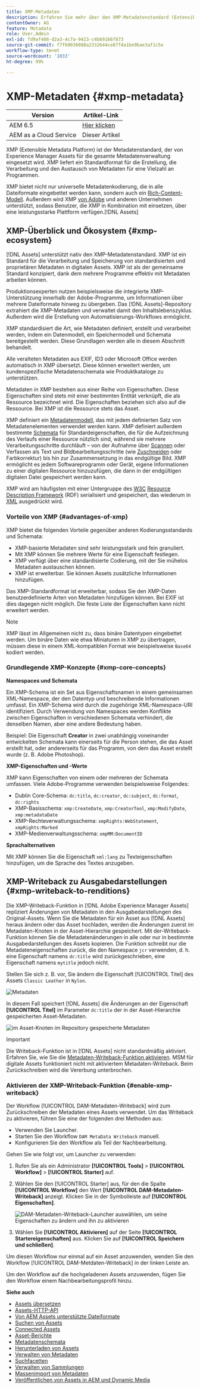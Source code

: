 ```yaml
---
title: XMP-Metadaten
description: Erfahren Sie mehr über den XMP-Metadatenstandard (Extensible Metadata Platform) für die Metadatenverwaltung. Er wird von Experience Manager als standardisiertes Format für die Erstellung, Verarbeitung und den Austausch von Metadaten verwendet.
contentOwner: AG
feature: Metadata
role: User,Admin
exl-id: fd9af408-d2a3-4c7a-9423-c4b69166f873
source-git-commit: f7f60036088a2332644ce87f4a1be9bae3af1c5e
workflow-type: tm+mt
source-wordcount: '1033'
ht-degree: 99%

---
```


# XMP-Metadaten {#xmp-metadata}

| Version | Artikel-Link |
| -------- | ---------------------------- |
| AEM 6.5 | [Hier klicken](https://experienceleague.adobe.com/docs/experience-manager-65/assets/administer/xmp-writeback.html?lang=de) |
| AEM as a Cloud Service | Dieser Artikel |

XMP (Extensible Metadata Platform) ist der Metadatenstandard, der von Experience Manager Assets für die gesamte Metadatenverwaltung eingesetzt wird. XMP liefert ein Standardformat für die Erstellung, die Verarbeitung und den Austausch von Metadaten für eine Vielzahl an Programmen.

XMP bietet nicht nur universelle Metadatenkodierung, die in alle Dateiformate eingebettet werden kann, sondern auch ein [Rich-Content-Modell](#xmp-core-concepts). Außerdem wird XMP [von Adobe](#advantages-of-xmp) und anderen Unternehmen unterstützt, sodass Benutzer, die XMP in Kombination mit einsetzen, über eine leistungsstarke Plattform verfügen.[!DNL Assets]

## XMP-Überblick und Ökosystem {#xmp-ecosystem}

[!DNL Assets] unterstützt nativ den XMP-Metadatenstandard. XMP ist ein Standard für die Verarbeitung und Speicherung von standardisierten und proprietären Metadaten in digitalen Assets. XMP ist als der gemeinsame Standard konzipiert, dank dem mehrere Programme effektiv mit Metadaten arbeiten können.

Produktionsexperten nutzen beispielsweise die integrierte XMP-Unterstützung innerhalb der Adobe-Programme, um Informationen über mehrere Dateiformate hinweg zu übergeben. Das [!DNL Assets]-Repository extrahiert die XMP-Metadaten und verwaltet damit den Inhaltslebenszyklus. Außerdem wird die Erstellung von Automatisierungs-Workflows ermöglicht.

XMP standardisiert die Art, wie Metadaten definiert, erstellt und verarbeitet werden, indem ein Datenmodell, ein Speichermodell und Schemata bereitgestellt werden. Diese Grundlagen werden alle in diesem Abschnitt behandelt.

Alle veralteten Metadaten aus EXIF, ID3 oder Microsoft Office werden automatisch in XMP übersetzt. Diese können erweitert werden, um kundenspezifische Metadatenschemata wie Produktkataloge zu unterstützen.

Metadaten in XMP bestehen aus einer Reihe von Eigenschaften. Diese Eigenschaften sind stets mit einer bestimmten Entität verknüpft, die als Ressource bezeichnet wird. Die Eigenschaften beziehen sich also auf die Ressource. Bei XMP ist die Ressource stets das Asset.

XMP definiert ein [Metadatenmodell](https://de.wikipedia.org/wiki/Metadaten), das mit jedem definierten Satz von Metadatenelementen verwendet werden kann. XMP definiert außerdem bestimmte [Schemata](https://de.wikipedia.org/wiki/Schemasprache_(XML)) für Standardeigenschaften, die für die Aufzeichnung des Verlaufs einer Ressource nützlich sind, während sie mehrere Verarbeitungsschritte durchläuft – von der Aufnahme über [Scannen](https://de.wikipedia.org/wiki/Scanner_(Datenerfassung)) oder Verfassen als Text und Bildbearbeitungsschritte (wie [Zuschneiden](https://de.wikipedia.org/wiki/Cropping_%28image%29) oder Farbkorrektur) bis hin zur Zusammensetzung in das endgültige Bild. XMP ermöglicht es jedem Softwareprogramm oder Gerät, eigene Informationen zu einer digitalen Ressource hinzuzufügen, die dann in der endgültigen digitalen Datei gespeichert werden kann.

XMP wird am häufigsten mit einer Untergruppe des [W3C](https://de.wikipedia.org/wiki/World_Wide_Web_Consortium) [Resource Description Framework](https://de.wikipedia.org/wiki/Resource_Description_Framework) (RDF) serialisiert und gespeichert, das wiederum in [XML](https://de.wikipedia.org/wiki/Extensible_Markup_Language) ausgedrückt wird.

### Vorteile von XMP {#advantages-of-xmp}

XMP bietet die folgenden Vorteile gegenüber anderen Kodierungsstandards und Schemata:

* XMP-basierte Metadaten sind sehr leistungsstark und fein granuliert.
* Mit XMP können Sie mehrere Werte für eine Eigenschaft festlegen.
* XMP verfügt über eine standardisierte Codierung, mit der Sie mühelos Metadaten austauschen können.
* XMP ist erweiterbar. Sie können Assets zusätzliche Informationen hinzufügen.

Das XMP-Standardformat ist erweiterbar, sodass Sie den XMP-Daten benutzerdefinierte Arten von Metadaten hinzufügen können. Bei EXIF ist dies dagegen nicht möglich. Die feste Liste der Eigenschaften kann nicht erweitert werden.

>[!NOTE]
>
>XMP lässt im Allgemeinen nicht zu, dass binäre Datentypen eingebettet werden. Um binäre Daten wie etwa Miniaturen in XMP zu übertragen, müssen diese in einem XML-kompatiblen Format wie beispielsweise `Base64` kodiert werden.

### Grundlegende XMP-Konzepte {#xmp-core-concepts}

**Namespaces und Schemata**

Ein XMP-Schema ist ein Set aus Eigenschaftsnamen in einem gemeinsamen XML-Namespace, der
den Datentyp und beschreibende Informationen umfasst. Ein XMP-Schema wird durch die zugehörige XML-Namespace-URI identifiziert. Durch Verwendung von Namespaces werden Konflikte zwischen Eigenschaften in verschiedenen Schemata verhindert, die denselben Namen, aber eine andere Bedeutung haben.

Beispiel: Die Eigenschaft **Creator** in zwei unabhängig voneinander entwickelten Schemata kann einerseits für die Person stehen, die das Asset erstellt hat, oder andererseits für das Programm, von dem das Asset erstellt wurde (z. B. Adobe Photoshop).

**XMP-Eigenschaften und -Werte**

XMP kann Eigenschaften von einem oder mehreren der Schemata umfassen. Viele Adobe-Programme verwenden beispielsweise Folgendes:

* Dublin Core-Schema: `dc:title`, `dc:creator`, `dc:subject`, `dc:format`, `dc:rights`
* XMP-Basisschema: `xmp:CreateDate`, `xmp:CreatorTool`, `xmp:ModifyDate`, `xmp:metadataDate`
* XMP-Rechteverwaltungsschema: `xmpRights:WebStatement`, `xmpRights:Marked`
* XMP-Medienverwaltungsschema: `xmpMM:DocumentID`

**Sprachalternativen**

Mit XMP können Sie die Eigenschaft `xml:lang` zu Texteigenschaften hinzufügen, um die Sprache des Textes anzugeben.

## XMP-Writeback zu Ausgabedarstellungen {#xmp-writeback-to-renditions}

Die XMP-Writeback-Funktion in [!DNL Adobe Experience Manager Assets] repliziert Änderungen von Metadaten in den Ausgabedarstellungen des Original-Assets.
Wenn Sie die Metadaten für ein Asset aus [!DNL Assets] heraus ändern oder das Asset hochladen, werden die Änderungen zuerst im Metadaten-Knoten in der Asset-Hierarchie gespeichert. Mit der-Writeback-Funktion können Sie die Metadatenänderungen in alle oder nur in bestimmte Ausgabedarstellungen des Assets kopieren. Die Funktion schreibt nur die Metadateneigenschaften zurück, die den Namespace `jcr` verwenden, d. h. eine Eigenschaft namens `dc:title` wird zurückgeschrieben, eine Eigenschaft namens `mytitle` jedoch nicht.

Stellen Sie sich z. B. vor, Sie ändern die Eigenschaft [!UICONTROL Titel] des Assets `Classic Leather` in `Nylon`.

![Metadaten](assets/metadata.png)

In diesem Fall speichert [!DNL Assets] die Änderungen an der Eigenschaft **[!UICONTROL Titel]** im Parameter `dc:title` der in der Asset-Hierarchie gespeicherten Asset-Metadaten.

![im Asset-Knoten im Repository gespeicherte Metadaten](assets/metadata_stored.png)

>[!IMPORTANT]
>
>Die Writeback-Funktion ist in [!DNL Assets] nicht standardmäßig aktiviert. Erfahren Sie, wie Sie die [Metadaten-Writeback-Funktion aktivieren](#enable-xmp-writeback). MSM für digitale Assets funktioniert nicht mit aktiviertem Metadaten-Writeback. Beim Zurückschreiben wird die Vererbung unterbrochen.

### Aktivieren der XMP-Writeback-Funktion {#enable-xmp-writeback}

Der Workflow [!UICONTROL DAM-Metadaten-Writeback] wird zum Zurückschreiben der Metadaten eines Assets verwendet. Um das Writeback zu aktivieren, führen Sie eine der folgenden drei Methoden aus:

* Verwenden Sie Launcher.
* Starten Sie den Workflow `DAM MetaData Writeback` manuell.
* Konfigurieren Sie den Workflow als Teil der Nachbearbeitung.

Gehen Sie wie folgt vor, um Launcher zu verwenden:

1. Rufen Sie als ein Administrator **[!UICONTROL Tools]** > **[!UICONTROL Workflow]** > **[!UICONTROL Starter]** auf.
1. Wählen Sie den [!UICONTROL Starter] aus, für den die Spalte **[!UICONTROL Workflow]** den Wert **[!UICONTROL DAM-Metadaten-Writeback]** anzeigt. Klicken Sie in der Symbolleiste auf **[!UICONTROL Eigenschaften]**.

   ![DAM-Metadaten-Writeback-Launcher auswählen, um seine Eigenschaften zu ändern und ihn zu aktivieren](assets/launcher-properties-metadata-writeback1.png)

1. Wählen Sie **[!UICONTROL Aktivieren]** auf der Seite **[!UICONTROL Startereigenschaften]** aus. Klicken Sie auf **[!UICONTROL Speichern und schließen]**.

Um diesen Workflow nur einmal auf ein Asset anzuwenden, wenden Sie den Workflow [!UICONTROL DAM-Metdaten-Writeback] in der linken Leiste an.

Um den Workflow auf die hochgeladenen Assets anzuwenden, fügen Sie den Workflow einem Nachbearbeitungsprofil hinzu.

<!-- Commenting for now. Need to document how to enable metadata writeback. See CQDOC-17254.

### Enable XMP writeback {#enable-xmp-writeback}

To enable the metadata changes to be propagated to the renditions of the asset when uploading it, modify the **[!UICONTROL Adobe CQ DAM Rendition Maker]** configuration in Configuration Manager.

1. To open Configuration Manager, access `https://[aem_server]:[port]/system/console/configMgr`.
1. Open the **[!UICONTROL Adobe CQ DAM Rendition Maker]** configuration.
1. Select the **[!UICONTROL Propagate XMP]** option, and then save the changes.

### Enable XMP write-back for specific renditions {#enable-xmp-writeback-for-specific-renditions}

To let the XMP write-back feature propagate metadata changes to select renditions, specify these renditions to the [!UICONTROL XMP Writeback Process] workflow step of DAM Metadata WriteBack workflow. By default, this step is configured with the original rendition.

For the XMP write-back feature to propagate metadata to the rendition thumbnails 140.100.png and 319.319.png, perform these steps.

1. Select the Experience Manager logo, and then navigate to **[!UICONTROL Tools]** &gt; **[!UICONTROL Workflow]** &gt; **[!UICONTROL Models]**.
1. From the Models page, open the **[!UICONTROL DAM Metadata Writeback]** workflow model.
1. In the **[!UICONTROL DAM Metadata Writeback]** properties page, open the **[!UICONTROL XMP Writeback Process]** step.
1. In the **[!UICONTROL Step Properties]** dialog box, select the **[!UICONTROL Process]** tab.
1. In the **[!UICONTROL Arguments]** box, add `rendition:cq5dam.thumbnail.140.100.png,rendition:cq5dam.thumbnail.319.319.png`, and then select **[!UICONTROL OK]**.

   ![step_properties](assets/step_properties.png)

1. Save the changes.
1. To regenerate the Pyramid TIFF (PTIFF) renditions for Dynamic Media images with the new attributes, add the **[!UICONTROL Dynamic Media Process Image Assets]** step to the DAM Metadata write-back workflow. PTIFF renditions are only created and stored locally in a Dynamic Media Hybrid implementation.

1. Save the workflow.

The metadata changes are propagated to the renditions renditions thumbnail.140.100.png and thumbnail.319.319.png of the asset, and not the others.
-->

**Siehe auch**

* [Assets übersetzen](translate-assets.md)
* [Assets-HTTP-API](mac-api-assets.md)
* [Von AEM Assets unterstützte Dateiformate](file-format-support.md)
* [Suchen von Assets](search-assets.md)
* [Connected Assets](use-assets-across-connected-assets-instances.md)
* [Asset-Berichte](asset-reports.md)
* [Metadatenschemata](metadata-schemas.md)
* [Herunterladen von Assets](download-assets-from-aem.md)
* [Verwalten von Metadaten](manage-metadata.md)
* [Suchfacetten](search-facets.md)
* [Verwalten von Sammlungen](manage-collections.md)
* [Massenimport von Metadaten](metadata-import-export.md)
* [Veröffentlichen von Assets in AEM und Dynamic Media](/help/assets/publish-assets-to-aem-and-dm.md)
